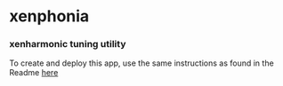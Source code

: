 # xenphonia

### xenharmonic tuning utility

To create and deploy this app, use the same instructions as found in the Readme [here](github.com)